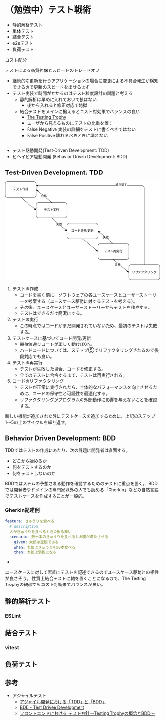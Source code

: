 # （勉強中）テスト戦術

- 静的解析テスト
- 単体テスト
- 結合テスト
- e2eテスト
- 負荷テスト

コスト配分

テストによる品質担保とスピードのトレードオフ

- 継続的な更新を行うアプリケーションの場合に変更による不具合発生が検知できるので更新のスピードを出せるはず
- テスト実装で時間がかかるのはテスト粒度設計の問題と考える
    - 静的解析は早めに入れておいて損はない
        - 後から入れると修正対応で地獄
    - 結合テストをメインに据えるとコスト対効果でバランスの良い
        - [The Testing Trophy](https://kentcdodds.com/blog/write-tests)
        - ユーザから見えるものにテストの比重を置く
        - False Negative 実装の詳細をテストに書くべきではない
        - False Positive 壊れるべきときに壊れない

## ##############################
- テスト駆動開発(Test-Driven Development: TDD)
- ビヘイビア駆動開発 (Behavior Driven Development: BDD)

## Test-Driven Development: TDD

![](./22-development-tactivs-test/tdd.dio.png)

1. テストの作成
    - コードを書く前に、ソフトウェアの各ユースケースとユーザーストーリーを考案する（ユースケース駆動に対するテストを考える）。
    - その後、ユースケースとユーザーストーリーからテストを作成する。
    - テストはできるだけ簡潔にする。
1. テストの実行
    <!-- - テストが実行できるようにコンパイルされます。 -->
    - この時点ではコードがまだ開発されていないため、最初のテストは失敗する。
1. テストケースに基づいてコード開発/更新
    - 期待値通りコードが正しく動けばOK。
    - ハードコードについては、ステップ⑤でリファクタリングされるので後段対応でも良い。
1. テストの再実行
    - テストが失敗した場合、コードを修正する。
    - 全てのテストに合格するまで、テストは再実行される。
1. コードのリファクタリング
    - テストが正常に実行されたら、全体的なパフォーマンスを向上させるために、コードの保守性と可読性を最適化する。
    - リファクタリングがプログラムの外部動作に影響を与えないことを確認する。

新しい機能が追加された時にテストケースを追加するために、上記のステップ1〜5の上のサイクルを繰り返す。

## Behavior Driven Development: BDD
TDDではテストの作成にあたり、次の課題に開発者は直面する。

- どこから始めるか
- 何をテストするのか
- 何をテストしないのか

BDDではステムの予想される動作を確認するためのテストに重点を置く。
BDDでは開発者やドメインの専門家以外の人でも読める「Gherkin」などの自然言語でテストケースを作成することが一般的。

### Gherkin記述例
```yaml
feature: きゅうりを食べる
  # description
  人がきゅうりを食べるときの振る舞い
  scenario: 数十本のきゅうりを食べるとお腹が満たさせる
    given: 太郎は空腹である
    when: 太郎はきゅうりを50本食べる
    then: 太郎は満腹になる
```

- 

ユースケースに対して素直にテストを記述できるのでユースケース駆動との相性が良さそう。
性質上結合テストに軸を置くことになるので、The Testing Trophyの観点でもコスト対効果でバランスが良い。

<!-- #################################### -->

## 静的解析テスト
### ESLint

## 結合テスト
### vitest

## 負荷テスト

## 参考
- アジャイルテスト
    - [アジャイル開発における「TDD」と「BDD」](https://shiftasia.com/ja/column/%E3%82%A2%E3%82%B8%E3%83%A3%E3%82%A4%E3%83%AB%E9%96%8B%E7%99%BA%E3%81%AB%E3%81%8A%E3%81%91%E3%82%8Btdd%E3%81%A8bdd/)
    - [BDD - Test Driven Development](https://www.tutorialspoint.com/behavior_driven_development/behavior_test_driven_development.htm)
    - [フロントエンドにおける テスト方針〜Testing Trophyの概念とBDD〜](https://speakerdeck.com/yajihum/hurontoendoniokeru-tesutofang-zhen-testing-trophynogai-nian-tobdd?slide=13)